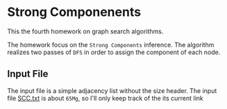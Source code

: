 # Strong Componenents #

This the fourth homework on graph search algorithms.

The homework focus on the `Strong Components` inference. The algorithm realizes
two passes of `DFS` in order to assign the component of each node.


## Input File ##

The input file is a simple adjacency list without the size header. The input file [SCC.txt](https://s3-us-west-1.amazonaws.com/prod-edx/Algo1/Files/SCC.txt) is
about `65Mg`, so I'll only keep track of the its current link



